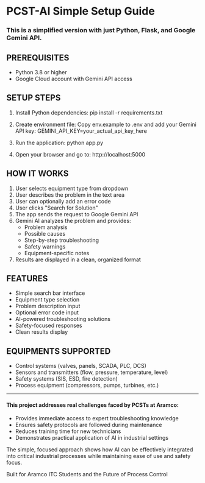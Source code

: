 # PCST-AI Simple Setup Guide

### This is a simplified version with just Python, Flask, and Google Gemini API.

## PREREQUISITES
- Python 3.8 or higher
- Google Cloud account with Gemini API access

## SETUP STEPS

1. Install Python dependencies:
   pip install -r requirements.txt

2. Create environment file:
   Copy env.example to .env and add your Gemini API key:
   GEMINI_API_KEY=your_actual_api_key_here

3. Run the application:
   python app.py

4. Open your browser and go to:
   http://localhost:5000

## HOW IT WORKS

1. User selects equipment type from dropdown
2. User describes the problem in the text area
3. User can optionally add an error code
4. User clicks "Search for Solution"
5. The app sends the request to Google Gemini API
6. Gemini AI analyzes the problem and provides:
   - Problem analysis
   - Possible causes
   - Step-by-step troubleshooting
   - Safety warnings
   - Equipment-specific notes
7. Results are displayed in a clean, organized format

## FEATURES
- Simple search bar interface
- Equipment type selection
- Problem description input
- Optional error code input
- AI-powered troubleshooting solutions
- Safety-focused responses
- Clean results display

## EQUIPMENTS SUPPORTED
- Control systems (valves, panels, SCADA, PLC, DCS)
- Sensors and transmitters (flow, pressure, temperature, level)
- Safety systems (SIS, ESD, fire detection)
- Process equipment (compressors, pumps, turbines, etc.)


-----
#### This project addresses real challenges faced by PCSTs at Aramco:
- Provides immediate access to expert troubleshooting knowledge
- Ensures safety protocols are followed during maintenance
- Reduces training time for new technicians
- Demonstrates practical application of AI in industrial settings

The simple, focused approach shows how AI can be effectively integrated into critical industrial processes while maintaining ease of use and safety focus.

Built for Aramco ITC Students and the Future of Process Control

